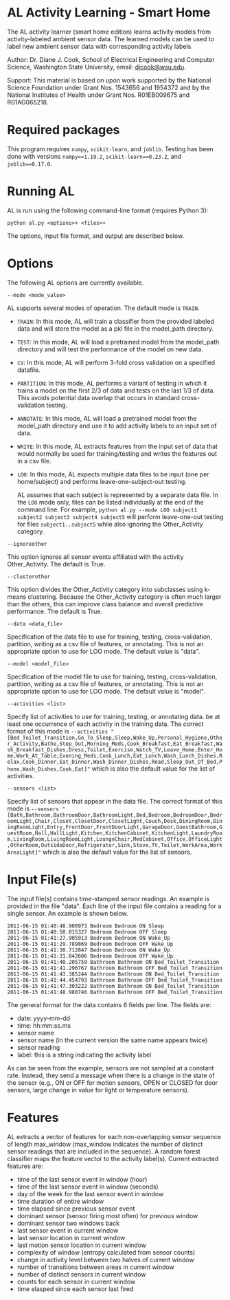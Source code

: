 # AL Activity Learning - Smart Home

The AL activity learner (smart home edition) learns activity models from
activity-labeled ambient sensor data. The learned models can be used to label
new ambient sensor data with corresponding activity labels.

Author: Dr. Diane J. Cook, School of Electrical Engineering and
Computer Science, Washington State University, email: djcook@wsu.edu.

Support: This material is based on upon work supported by the National Science
Foundation under Grant Nos. 1543656 and 1954372 and by the National Institutes
of Health under Grant Nos. R01EB009675 and R01AG065218.


# Required packages

This program requires `numpy`, `scikit-learn`, and `joblib`.
Testing has been done with versions `numpy==1.19.2`, `scikit-learn==0.23.2`, and
`joblib==0.17.0`.


# Running AL

AL is run using the following command-line format (requires Python 3):
```
python al.py <options>+ <files>+
```
The options, input file format, and output are described below.


# Options

The following AL options are currently available.

`--mode <mode_value>`

AL supports several modes of operation. The default mode is `TRAIN`.

*  `TRAIN`: In this mode, AL will train a classifier from the provided labeled data
  and will store the model as a pkl file in the model_path directory.

*  `TEST`: In this mode, AL will load a pretrained model from the model_path
  directory and will test the performance of the model on new data.

*  `CV`: In this mode, AL will perform 3-fold cross validation on a specified
  datafile.

*  `PARTITION`: In this mode, AL performs a variant of testing in which it trains
  a model on the first 2/3 of data and tests on the last 1/3 of data. This
  avoids potential data overlap that occurs in standard cross-validation
  testing.

*  `ANNOTATE`: In this mode, AL will load a pretrained model from the model_path
  directory and use it to add activity labels to an input set of data.

*  `WRITE`: In this mode, AL extracts features from the input set of data that
  would normally be used for training/testing and writes the features out
  in a csv file.

*  `LOO`: In this mode, AL expects multiple data files to be input (one per
  home/subject) and performs leave-one-subject-out testing.

     AL assumes that each subject is represented by a separate data file.
  In the `LOO` mode only, files can be listed individually at the end of the
  command line. For example,
  `python al.py --mode LOO subject1 subject2 subject3 subject4 subject5`
  will perform leave-one-out testing for files `subject1..subject5` while
  also ignoring the Other_Activity category.


`--ignoreother`

This option ignores all sensor events affiliated with the activity
Other_Activity.  The default is True.


`--clusterother`

This option divides the Other_Activity category into subclasses using k-means
clustering. Because the Other_Activity category is often much larger than the
others, this can improve class balance and overall predictive performance.
The default is True.


`--data <data_file>`

Specification of the data file to use for training, testing, cross-validation,
partition, writing as a csv file of features, or annotating.  This is not an
appropriate option to use for LOO mode. The default value is "data".


`--model <model_file>`

Specification of the model file to use for training, testing, cross-validation,
partition, writing as a csv file of features, or annotating.  This is not an
appropriate option to use for LOO mode. The default value is "model".


`--activities <list>`

Specify list of activities to use for training, testing, or annotating data.
be at least one occurrence of each activity in the training data. The correct
format of this mode is
`--activities "[Bed_Toilet_Transition,Go_To_Sleep,Sleep,Wake_Up,Personal_Hygiene,Other_Activity,Bathe,Step_Out,Morning_Meds,Cook_Breakfast,Eat_Breakfast,Wash_Breakfast_Dishes,Dress,Toilet,Exercise,Watch_TV,Leave_Home,Enter_Home,Work_At_Table,Evening_Meds,Cook_Lunch,Eat_Lunch,Wash_Lunch_Dishes,Relax,Cook_Dinner,Eat_Dinner,Wash_Dinner_Dishes,Read,Sleep_Out_Of_Bed,Phone,Wash_Dishes,Cook,Eat]"`
which is also the default value for the list of activities.


`--sensors <list>`

Specify list of sensors that appear in the data file. The correct format of this
mode is
`--sensors "[Bath,Bathroom,BathroomDoor,BathroomLight,Bed,Bedroom,BedroomDoor,BedroomLight,Chair,Closet,ClosetDoor,ClosetLight,Couch,Desk,DiningRoom,DiningRoomLight,Entry,FrontDoor,FrontDoorLight,GarageDoor,GuestBathroom,GuestRoom,Hall,HallLight,Kitchen,KitchenCabinet,KitchenLight,LaundryRoom,LivingRoom,LivingRoomLight,LoungeChair,MedCabinet,Office,OfficeLight,OtherRoom,OutsideDoor,Refrigerator,Sink,Stove,TV,Toilet,WorkArea,WorkAreaLight]"`
which is also the default value for the list of sensors.


# Input File(s)

The input file(s) contains time-stamped sensor readings. An example is provided
in the file "data". Each line of the input file contains a reading for
a single sensor.  An example is shown below.
```
2011-06-15 01:40:48.900973 Bedroom Bedroom ON Sleep
2011-06-15 01:40:50.015327 Bedroom Bedroom OFF Sleep
2011-06-15 01:41:27.905913 Bedroom Bedroom ON Wake_Up
2011-06-15 01:41:29.789869 Bedroom Bedroom OFF Wake_Up
2011-06-15 01:41:30.712847 Bedroom Bedroom ON Wake_Up
2011-06-15 01:41:31.842606 Bedroom Bedroom OFF Wake_Up
2011-06-15 01:41:40.205759 Bathroom Bathroom ON Bed_Toilet_Transition
2011-06-15 01:41:41.296767 Bathroom Bathroom OFF Bed_Toilet_Transition
2011-06-15 01:41:43.385244 Bathroom Bathroom ON Bed_Toilet_Transition
2011-06-15 01:41:44.454793 Bathroom Bathroom OFF Bed_Toilet_Transition
2011-06-15 01:41:47.303222 Bathroom Bathroom ON Bed_Toilet_Transition
2011-06-15 01:41:48.980746 Bathroom Bathroom OFF Bed_Toilet_Transition
```
The general format for the data contains 6 fields per line. The fields are:

* date: yyyy-mm-dd
* time: hh:mm:ss.ms
* sensor name
* sensor name (in the current version the same name appears twice)
* sensor reading
* label: this is a string indicating the activity label

As can be seen from the example, sensors are not sampled at a constant rate.
Instead, they send a message when there is a change in the state of the sensor
(e.g., ON or OFF for motion sensors, OPEN or CLOSED for door sensors, large
change in value for light or temperature sensors).


# Features

AL extracts a vector of features for each non-overlapping sensor sequence of
length max_window (max_window indicates the number of distinct sensor readings
that are included in the sequence). A random forest classifier maps the feature
vector to the activity label(s). Current extracted features are:

*  time of the last sensor event in window (hour)
*  time of the last sensor event in window (seconds)
*  day of the week for the last sensor event in window
*  time duration of entire window
*  time elapsed since previous sensor event
*  dominant sensor (sensor firing most often) for previous window
*  dominant sensor two windows back
*  last sensor event in current window
*  last sensor location in current window
*  last motion sensor location in current window
*  complexity of window (entropy calculated from sensor counts)
*  change in activity level between two halves of current window
*  number of transitions between areas in current window
*  number of distinct sensors in current window
*  counts for each sensor in current window
*  time elasped since each sensor last fired

